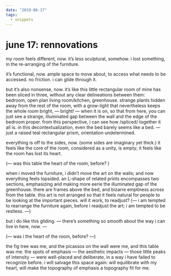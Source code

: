```yaml
---
date: "2019-06-17"
tags:
  - snippets
---
```

# june 17: rennovations

my room feels different, now. it’s less sculptural, somehow. i lost something, in the re-arranging of the furniture.

it’s functional, now. ample space to move about, to access what needs to be accessed. no friction. i can glide through it.

but it’s also nonsense, now. it’s like this little rectangular room of mine has been sliced in three, without any clear delineations between them: bedroom, open plan living room/kitchen, greenhouse. strange plants hidden away from the rest of the room, with a grow-light that nevertheless keeps the whole room bright, — bright! — when it is on, so that from here, you can just see a strange, illuminated gap between the wall and the edge of the bedroom proper. from this perspective, i can see how /spliced/ together it all is. in this decontextualization, even the bed barely seems like a bed. — just a raised teal rectangular prism, orientation undetermined.

everything is off to the sides, now. (some sides are imaginary yet thick.)  it feels like the core of the room, considered as a unity, is empty; it feels like the room has lost its heart.

(— was this table the heart of the room, before? )

when i moved the furniture, i didn’t move the art on the walls; and now everything feels lopsided. an L-shape of related prints encompasses two sections, emphasizing and making more eerie the illuminated gap of the greenhouse. there are frames above the bed, and bizarre emptiness across from the table. this art is not arranged so that it feels natural for people to be looking at the important pieces. will it work, to readjust? (— i  am tempted to rearrange the furniture again, before i readjust the art; i am tempted to be restless. —)

but i do like this gliding. — there’s something so smooth about the way i can live in here, now. —

(— was i the heart of the room, before? —)

the fig tree was me, and the picassos on the wall were me, and this table was me. the spots of emphasis — the aesthetic impacts — those little peaks of intensity — were well-placed and deliberate, in a way i have failed to recognize before. i will salvage this space again: will equilibrate with my heart, will make the topography of emphasis a topography fit for me.
